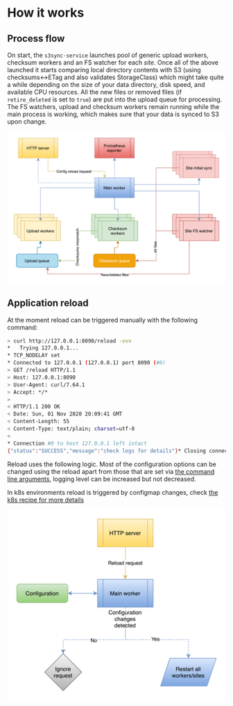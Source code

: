 <!--
s3sync-service - Realtime S3 synchronisation tool
Copyright (c) 2020  Yevgeniy Valeyev

This program is free software: you can redistribute it and/or modify
it under the terms of the GNU General Public License as published by
the Free Software Foundation, either version 3 of the License, or
(at your option) any later version.

This program is distributed in the hope that it will be useful,
but WITHOUT ANY WARRANTY; without even the implied warranty of
MERCHANTABILITY or FITNESS FOR A PARTICULAR PURPOSE.  See the
GNU General Public License for more details.

You should have received a copy of the GNU General Public License
along with this program.  If not, see <http://www.gnu.org/licenses/>.
 -->

# How it works

## Process flow

On start, the `s3sync-service` launches pool of generic upload workers, checksum workers and an FS watcher for each _site_. Once all of the above launched it starts comparing local directory contents with S3 (using checksums<->ETag and also validates StorageClass) which might take quite a while depending on the size of your data directory, disk speed, and available CPU resources.  All the new files or removed files  (if `retire_deleted` is set to `true`) are put into the upload queue for processing. The FS watchers, upload and checksum workers remain running while the main process is working, which makes sure that your data is synced to S3 upon change.

![S3 sync Service process flow](img/process-flow.png)

## Application reload

At the moment reload can be triggered manually with the following command:
```bash
> curl http://127.0.0.1:8090/reload -vvv
*   Trying 127.0.0.1...
* TCP_NODELAY set
* Connected to 127.0.0.1 (127.0.0.1) port 8090 (#0)
> GET /reload HTTP/1.1
> Host: 127.0.0.1:8090
> User-Agent: curl/7.64.1
> Accept: */*
>
< HTTP/1.1 200 OK
< Date: Sun, 01 Nov 2020 20:09:41 GMT
< Content-Length: 55
< Content-Type: text/plain; charset=utf-8
<
* Connection #0 to host 127.0.0.1 left intact
{"status":"SUCCESS","message":"check logs for details"}* Closing connection 0
```

Reload uses the following logic. Most of the configuration options can be changed using the reload apart from those that are set via [the command line arguments](configuration.md#command-line-args), logging level can be increased but not decreased.

In k8s environments reload is triggered by configmap changes, check [the k8s recipe for more details](running-on-k8s.md)

![S3 sync Service reload process flow](img/reload-process-flow.png)
